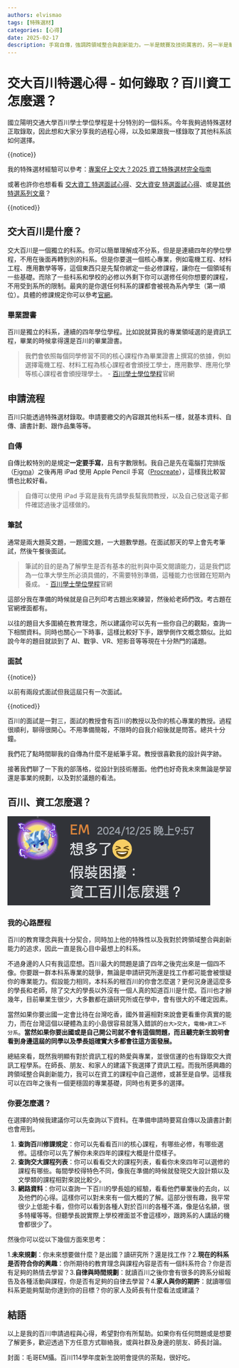 ```yaml
---
authors: elvismao
tags: [特殊選材]
categories: [心得]
date: 2025-02-17
description: 手寫自傳，強調跨領域整合與創新能力。一半是競賽及技術厲害的，另一半是華德福等實驗高中。
---
```


# 交大百川特選心得 - 如何錄取？百川資工怎麼選？

國立陽明交通大學百川學士學位學程是十分特別的一個科系。今年我夠過特殊選材正取錄取，因此想和大家分享我的過程心得，以及如果跟我一樣錄取了其他科系該如何選擇。

{{notice}}

我的特殊選材經驗可以參考：[專案仔上交大？2025 資工特殊選材完全指南](https://emtech.cc/p/srecruit)

或著也許你也想看看 [交大資工 特選面試心得](srecruit-nycu)、[交大資安 特選面試心得](srecruit-nycu2)、或是[其他特選系列文章](/tag/特殊選材)？

{{noticed}}

## 交大百川是什麼？

交大百川是一個獨立的科系。你可以簡單理解成不分系，但是是連續四年的學位學程，不用在後面再轉到別的科系。但是你要選一個核心專業，例如電機工程、材料工程、應用數學等等，這個東西只是先幫你綁定一些必修課程，讓你在一個領域有一些基礎。而除了一些科系和學校的必修以外剩下你可以選修任何你想要的課程，不用受到系所的限制。最爽的是你選任何科系的課都會被視為系內學生（第一順位）。具體的修課規定你可以參考[官網](https://aretehp.nycu.edu.tw/?page_id=15)。

### 畢業證書

百川是獨立的科系，連續的四年學位學程。比如說就算我的專業領域選的是資訊工程，畢業的時候拿得還是百川的畢業證書。

> 我們會依照每個同學修習不同的核心課程作為畢業證書上撰寫的依據，例如選擇電機工程、材料工程為核心課程者會頒授工學士，應用數學、應用化學等核心課程者會頒授理學士。 - [百川學士學位學程](https://aretehp.nycu.edu.tw/)官網

## 申請流程

百川只能透過特殊選材錄取。申請要繳交的內容跟其他科系一樣，就基本資料、自傳、讀書計劃、跟作品集等等。

### 自傳

自傳比較特別的是規定**一定要手寫**，且有字數限制。我自己是先在電腦打完排版（[Figma](https://www.figma.com/)）之後再用 iPad 使用 Apple Pencil 手寫（[Procreate](https://apps.apple.com/tw/app/procreate/id425073498)），這樣我比較習慣也比較好看。

> 自傳可以使用 iPad 手寫是我有先請學長幫我問教授，以及自己發送電子郵件確認過後才這樣做的。

### 筆試

通常是兩大題英文題，一題國文題，一大題數學題。在面試那天的早上會先考筆試，然後午餐後面試。

> 筆試的目的是為了解學生是否有基本的批判與中英文閱讀能力，這是我們認為一位準大學生所必須具備的，不需要特別準備，這種能力也很難在短期內養成。 - [百川學士學位學程](https://aretehp.nycu.edu.tw/)官網

這部分我在準備的時候就是自己列印考古題出來練習，然後給老師們改。考古題在官網裡面都有。

以往的題目大多圍繞在教育理念，所以建議你可以先有一些你自己的觀點，查詢一下相關資料。同時也關心一下時事，這樣比較好下手，跟學側作文概念類似。比如說今年的題目就談到了 AI、戰爭、VR、短影音等等現在十分熱門的議題。

### 面試

{{notice}}

以前有兩段式面試但我這屆只有一次面試。

{{noticed}}

百川的面試是一對三，面試的教授會有百川的教授以及你的核心專業的教授。過程很順利，聊得很開心。不用準備簡報，不限時的自我介紹後就是問答。總共十分鐘。

我們花了點時間聊我的自傳為什麼不是紙筆手寫。教授很喜歡我的設計與字跡。

接著我們聊了一下我的部落格，從設計到技術層面。他們也好奇我未來無論是學習還是事業的規劃，以及對於議題的看法。

## 百川、資工怎麼選？

![去年自己在那裡 high，沒想到真的遇到這個困擾](discord.webp)

### 我的心路歷程

百川的教育理念與我十分契合，同時加上他的特殊性以及我對於跨領域整合與創新能力的追求，因此一直是我心目中最想上的科系。

不過身邊的人只有我這麼想。百川最大的問題是讀了四年之後完出來是一個四不像。你要跟一群本科系專業的競爭，無論是申請研究所還是找工作都可能會被懷疑你的專業能力。假設能力相同，本科系的根百川的你會怎麼選？更何況身邊這麼多的學長和老師，除了交大的學長以外沒有一個人真的知道百川是什麼。百川也才辦幾年，目前畢業生很少，大多數都在讀研究所或在學中，會有很大的不確定因素。

當然如果你要出國一定會比待在台灣吃香，國外普遍相對來說會更看重你真實的能力，而在台灣這個以硬體為主的小島很容易就落入錯誤的`台大>交大`，`電機>資工>不分系`。**當然如果你要出國或是自己開公司就不會有這個問題，而且聽完新生說明會看到身邊這屆的同學以及學長姐確實大多都會往這方面發展。**

總結來看，既然我明顯有對於資訊工程的熱愛與專業，並很信運的也有錄取交大資訊工程學系。在師長、朋友、和家人的建議下我選擇了資訊工程。而我所感興趣的跨領域整合與創新能力，我可以在資工的課程中自己選修，或甚至是自學。這樣我可以在四年之後有一個更穩固的專業基礎，同時也有更多的選擇。

### 你要怎麼選？

在選擇的時候我建議你可以先查詢以下資料。在準備申請時要寫自傳以及讀書計劃也會用到。

1. **查詢百川修課規定**：你可以先看看百川的核心課程，有哪些必修，有哪些選修。這樣你可以先了解你未來四年的課程大概是什麼樣子。
2. **查詢交大課程列表**：你可以看看交大的課程列表，看看你未來四年可以選修的課程有哪些。每間學校得特色不同，像我在準備的時候就發現交大設計類以及文學類的課程相對來說比較少。
3. **網路資料**：你可以查詢一下百川的學長姐的經驗，看看他們畢業後的去向，以及他們的心得。這樣你可以對未來有一個大概的了解。這部分很有趣，我平常很少上低能卡看，但你可以看到各種人對於百川的各種不滿，像是佔名額，很多特權等等。但聽學長說實際上學校裡面並不會這樣吵，跟跨系的人講話的機會都很少了。

然後你可以從以下幾個方面來思考：

1.**未來規劃**：你未來想要做什麼？是出國？讀研究所？還是找工作？2.**現在的科系是否符合你的興趣**：你所期待的教育理念與課程內容是否有一個科系符合？你是否有足夠的熱情去學習？3.**自律與時間規劃**：就讀百川之後你會有很多的跨系分組報告及各種活動與課程，你是否有足夠的自律去學習？4.**家人與你的期許**：就讀哪個科系更能夠幫助你達到你的目標？你的家人及師長有什麼看法或建議？

## 結語

以上是我的百川申請過程與心得，希望對你有所幫助。如果你有任何問題或是想要了解更多，歡迎透過下方任意方式聯絡我，或與社群及身邊的朋友、師長討論。

封面：毛哥EM攝。百川114學年度新生說明會提供的茶點，很好吃。
